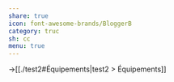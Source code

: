 ```yaml
---
share: true
icon: font-awesome-brands/BloggerB
category: truc
sh: cc
menu: true
---
```



->[[./test2#Équipements|test2 > Équipements]]

